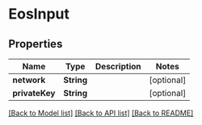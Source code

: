 # EosInput

## Properties
Name | Type | Description | Notes
------------ | ------------- | ------------- | -------------
**network** | **String** |  | [optional] 
**privateKey** | **String** |  | [optional] 

[[Back to Model list]](../README.md#documentation-for-models) [[Back to API list]](../README.md#documentation-for-api-endpoints) [[Back to README]](../README.md)


